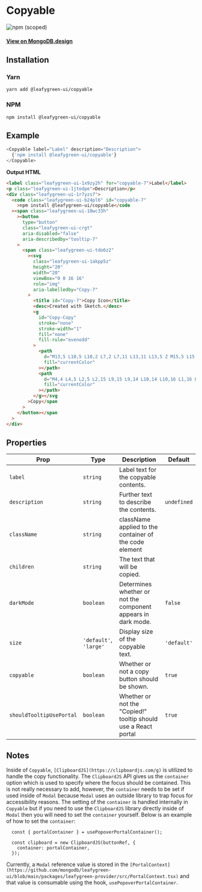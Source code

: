 # Copyable

![npm (scoped)](https://img.shields.io/npm/v/@leafygreen-ui/copyable.svg)

#### [View on MongoDB.design](https://www.mongodb.design/component/copyable/example/)

## Installation

### Yarn

```shell
yarn add @leafygreen-ui/copyable
```

### NPM

```shell
npm install @leafygreen-ui/copyable
```

## Example

```js
<Copyable label="Label" description="Description">
  {'npm install @leafygreen-ui/copyable'}
</Copyable>
```

**Output HTML**

```html
<label class="leafygreen-ui-1x9zy2h" for="copyable-7">Label</label>
<p class="leafygreen-ui-1jtodpe">Description</p>
<div class="leafygreen-ui-1r7yzs7">
  <code class="leafygreen-ui-b24pl6" id="copyable-7"
    >npm install @leafygreen-ui/copyable</code
  ><span class="leafygreen-ui-10wc33h"
    ><button
      type="button"
      class="leafygreen-ui-crgt"
      aria-disabled="false"
      aria-describedby="tooltip-7"
    >
      <span class="leafygreen-ui-tdo6z2"
        ><svg
          class="leafygreen-ui-1akpp5z"
          height="20"
          width="20"
          viewBox="0 0 16 16"
          role="img"
          aria-labelledby="Copy-7"
        >
          <title id="Copy-7">Copy Icon</title>
          <desc>Created with Sketch.</desc>
          <g
            id="Copy-Copy"
            stroke="none"
            stroke-width="1"
            fill="none"
            fill-rule="evenodd"
          >
            <path
              d="M13,5 L10,5 L10,2 L7,2 L7,11 L13,11 L13,5 Z M15,5 L15,13 L5,13 L5,0 L10,0 L15,5 Z"
              fill="currentColor"
            ></path>
            <path
              d="M4,4 L4,5 L2,5 L2,15 L9,15 L9,14 L10,14 L10,16 L1,16 L1,4 L4,4 Z"
              fill="currentColor"
            ></path>
          </g></svg
        >Copy</span
      >
    </button></span
  >
</div>
```

## Properties

| Prop                     | Type                   | Description                                                    | Default     |
| ------------------------ | ---------------------- | -------------------------------------------------------------- | ----------- |
| `label`                  | `string`               | Label text for the copyable contents.                          |             |
| `description`            | `string`               | Further text to describe the contents.                         | `undefined` |
| `className`              | `string`               | className applied to the container of the code element         |             |
| `children`               | `string`               | The text that will be copied.                                  |             |
| `darkMode`               | `boolean`              | Determines whether or not the component appears in dark mode.  | `false`     |
| `size`                   | `'default'`, `'large'` | Display size of the copyable text.                             | `'default'` |
| `copyable`               | `boolean`              | Whether or not a copy button should be shown.                  | `true`      |
| `shouldTooltipUsePortal` | `boolean`              | Whether or not the "Copied!" tooltip should use a React portal | `true`      |

## Notes

Inside of `Copyable`, `[ClipboardJS](https://clipboardjs.com/g)` is utilized to handle the copy functionality. The `ClipboardJS` API gives us the `container` option which is used to specify where the focus should be contained. This is not really necessary to add, however, the `container` needs to be set if used inside of `Modal` because `Modal` uses an outside library to trap focus for accessibility reasons. The setting of the `container` is handled internally in `Copyable` but if you need to use the `ClipboardJS` library directly inside of `Modal` then you will need to set the `container` yourself. Below is an example of how to set the `container`:

```
  const { portalContainer } = usePopoverPortalContainer();

  const clipboard = new ClipboardJS(buttonRef, {
    container: portalContainer,
  });
```

Currently, a `Modal` reference value is stored in the `[PortalContext](https://github.com/mongodb/leafygreen-ui/blob/main/packages/leafygreen-provider/src/PortalContext.tsx)` and that value is consumable using the hook, `usePopoverPortalContainer`.

